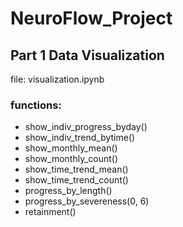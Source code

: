 # NeuroFlow_Project

## Part 1 Data Visualization

file: visualization.ipynb

### functions:
* show_indiv_progress_byday()
* show_indiv_trend_bytime()
* show_monthly_mean()
* show_monthly_count()
* show_time_trend_mean()
* show_time_trend_count()
* progress_by_length()
* progress_by_severeness(0, 6)
* retainment()


